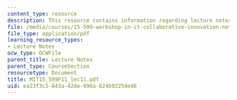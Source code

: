 ```yaml
---
content_type: resource
description: This resource contains information regarding lecture notes.
file: /media/courses/15-599-workshop-in-it-collaborative-innovation-networks-fall-2011/ea23f3c5843a42de996ab24b92254e46_MIT15_599F11_lec11.pdf
file_type: application/pdf
learning_resource_types:
- Lecture Notes
ocw_type: OCWFile
parent_title: Lecture Notes
parent_type: CourseSection
resourcetype: Document
title: MIT15_599F11_lec11.pdf
uid: ea23f3c5-843a-42de-996a-b24b92254e46
---
```

